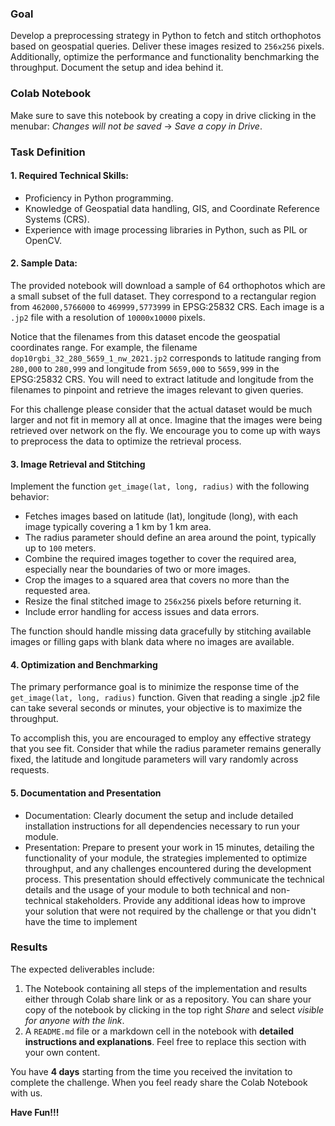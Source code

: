 ### Goal

Develop a preprocessing strategy in Python to fetch and stitch orthophotos based on geospatial queries.
Deliver these images resized to `256x256` pixels. Additionally, optimize the performance and
functionality benchmarking the throughput. Document the setup and idea behind it.

### Colab Notebook

Make sure to save this notebook by creating a copy in drive clicking in the menubar: *Changes will not be saved* -> *Save a copy in Drive*.

### Task Definition
#### 1. Required Technical Skills:
* Proficiency in Python programming.
* Knowledge of Geospatial data handling, GIS, and Coordinate Reference Systems (CRS).
* Experience with image processing libraries in Python, such as PIL or OpenCV.


#### 2. Sample Data:
The provided notebook will download a sample of 64 orthophotos which are a small subset of the full dataset. They correspond to a rectangular
region from `462000,5766000` to `469999,5773999` in EPSG:25832 CRS. Each image is a `.jp2` file with a resolution of `10000x10000` pixels.

Notice that the filenames from this dataset encode the geospatial coordinates range. For example, the filename `dop10rgbi_32_280_5659_1_nw_2021.jp2`
corresponds to latitude ranging from `280,000` to `280,999` and longitude from `5659,000` to `5659,999` in the EPSG:25832 CRS.
You will need to extract latitude and longitude from the filenames to pinpoint and retrieve the images relevant to given queries.

For this challenge please consider that the actual dataset would be much larger and not fit in memory all at once. Imagine that the images were being
retrieved over network on the fly. We encourage you to come up with ways to preprocess the data to optimize the retrieval process.


#### 3. Image Retrieval and Stitching
Implement the function `get_image(lat, long, radius)` with the following behavior:

- Fetches images based on latitude (lat), longitude (long), with each image typically covering a 1 km by 1 km area.
- The radius parameter should define an area around the point, typically up to `100` meters.
- Combine the required images together to cover the required area, especially near the boundaries of two or more images.
- Crop the images to a squared area that covers no more than the requested area.
- Resize the final stitched image to `256x256` pixels before returning it.
- Include error handling for access issues and data errors.

The function should handle missing data gracefully by stitching available images or filling gaps with blank data
where no images are available.


#### 4. Optimization and Benchmarking
The primary performance goal is to minimize the response time of the `get_image(lat, long, radius)` function. Given that reading
a single .jp2 file can take several seconds or minutes, your objective is to maximize the throughput.

To accomplish this, you are encouraged to employ any effective strategy that you see fit. Consider that while the radius parameter
remains generally fixed, the latitude and longitude parameters will vary randomly across requests.


#### 5. Documentation and Presentation
- Documentation: Clearly document the setup and include detailed installation instructions for all dependencies necessary to run your module.
- Presentation: Prepare to present your work in 15 minutes, detailing the functionality of your module, the strategies
implemented to optimize throughput, and any challenges encountered during the development process. This presentation
should effectively communicate the technical details and the usage of your module to both technical and non-technical
stakeholders. Provide any additional ideas how to improve your solution that were not required by the challenge or that
you didn't have the time to implement


### Results
The expected deliverables include:

1. The Notebook containing all steps of the implementation and results either through Colab share link or as a repository. You can share your copy of the notebook by clicking in the top right *Share* and select *visible for anyone with the link*.
2. A `README.md` file or a markdown cell in the notebook with **detailed instructions and explanations**. Feel free to replace this section with your own content.

You have **4 days** starting from the time you received the invitation to complete the challenge.
When you feel ready share the Colab Notebook with us.

**Have Fun!!!**
